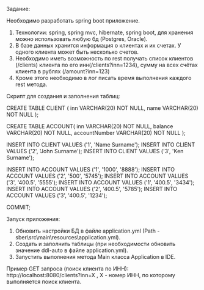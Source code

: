 Задание:

Необходимо разработать spring boot приложение.
 1. Технологии: spring, spring mvc, hibernate, spring boot, для хранения можно использовать любую бд (Postgres, Oracle).
 2. В базе данных хранится информация о клиентах и их счетах. У одного клиента может быть несколько счетов.
 3. Необходимо иметь возможность по rest получать список клиентов (/clients) клиента по его инн(/clients?inn=1234),
 сумму на всех счётах клиента в рублях  (/amount?inn=123)
 4. Кроме этого необходимо в лог писать время выполнения каждого rest метода.
 
 
Скрипт для создания и заполнения таблиц:
 
CREATE TABLE CLIENT ( 
   inn VARCHAR(20) NOT NULL,
   name VARCHAR(20) NOT NULL
);

CREATE TABLE ACCOUNT(
   inn VARCHAR(20) NOT NULL,
   balance VARCHAR(20) NOT NULL,
   accountNumber VARCHAR(20) NOT NULL
);

INSERT INTO CLIENT VALUES ('1', 'Name Surname'); 
INSERT INTO CLIENT VALUES ('2', 'John Surname'); 
INSERT INTO CLIENT VALUES ('3', 'Ken Surname'); 

INSERT INTO ACCOUNT VALUES ('1', '1000', '8888'); 
INSERT INTO ACCOUNT VALUES ('2', '500', '5745'); 
INSERT INTO ACCOUNT VALUES ('3', '400.5', '5555'); 
INSERT INTO ACCOUNT VALUES ('1', '400.5', '3434'); 
INSERT INTO ACCOUNT VALUES ('2', '400.5', '5785'); 
INSERT INTO ACCOUNT VALUES ('3', '400.5', '1234'); 

COMMIT;

Запуск приложения:
1. Обновить настройки БД в файле application.yml (Path - sber\src\main\resources\application.yml).
3. Создать и заполнить таблицы (при необходимости обновить значение ddl-auto в файле application.yml).
2. Запустить выполнения метода Main класса Application в IDE.

Пример GET запроса (поиск клиента по ИНН):
http://localhost:8080/clients?inn=X , X - номер ИНН, по которому выполняется поиск клиента.
